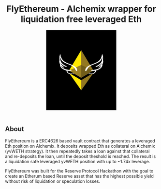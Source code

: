 <h1 align="center">FlyEthereum - Alchemix wrapper for liquidation free leveraged Eth</h1>

<p align="center">
  <img src="./logo.png" alt="FlyEthereum-logo" width="232px" height="264px"/>
  <br>
  <br>
</p>


## About

FlyEthereum is a ERC4626 based vault contract that generates a leveraged Eth position on Alchemix. It deposits wrapped Eth as collateral on Alchemix (yvWETH strategy). It then repeatedly takes a loan against that collateral and re-deposits the loan, until the deposit theshold is reached. The result is a liquidation safe leveraged yvWETH position with up to ~1.74x leverage.

FlyEthereum was built for the Reserve Protocol Hackathon with the goal to create an Etherum based Reserve asset that has the highest possible yield
without risk of liquidation or speculation losses.